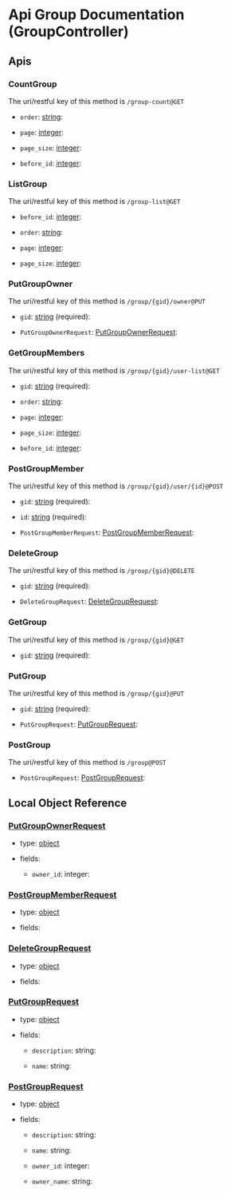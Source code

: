 
# Api Group Documentation (GroupController)

<!--beg l desc_GroupController -->

<!--end l-->

## Apis


### CountGroup

The uri/restful key of this method is `/group-count@GET`

<!--beg l desc_CountGroup -->

<!--end l-->


+ `order`: [string](#string): 
    <!--beg l desc_CountGroup_order -->
    
    <!--end l-->


+ `page`: [integer](#integer): 
    <!--beg l desc_CountGroup_page -->
    
    <!--end l-->


+ `page_size`: [integer](#integer): 
    <!--beg l desc_CountGroup_page_size -->
    
    <!--end l-->


+ `before_id`: [integer](#integer): 
    <!--beg l desc_CountGroup_before_id -->
    
    <!--end l-->



### ListGroup

The uri/restful key of this method is `/group-list@GET`

<!--beg l desc_ListGroup -->

<!--end l-->


+ `before_id`: [integer](#integer): 
    <!--beg l desc_ListGroup_before_id -->
    
    <!--end l-->


+ `order`: [string](#string): 
    <!--beg l desc_ListGroup_order -->
    
    <!--end l-->


+ `page`: [integer](#integer): 
    <!--beg l desc_ListGroup_page -->
    
    <!--end l-->


+ `page_size`: [integer](#integer): 
    <!--beg l desc_ListGroup_page_size -->
    
    <!--end l-->



### PutGroupOwner

The uri/restful key of this method is `/group/{gid}/owner@PUT`

<!--beg l desc_PutGroupOwner -->

<!--end l-->


+ `gid`: [string](#string) (required): 
    <!--beg l desc_PutGroupOwner_gid -->
    
    <!--end l-->


+ `PutGroupOwnerRequest`: [PutGroupOwnerRequest](#PutGroupOwnerRequest): 
    <!--beg l desc_PutGroupOwner_PutGroupOwnerRequest -->
    
    <!--end l-->



### GetGroupMembers

The uri/restful key of this method is `/group/{gid}/user-list@GET`

<!--beg l desc_GetGroupMembers -->

<!--end l-->


+ `gid`: [string](#string) (required): 
    <!--beg l desc_GetGroupMembers_gid -->
    
    <!--end l-->


+ `order`: [string](#string): 
    <!--beg l desc_GetGroupMembers_order -->
    
    <!--end l-->


+ `page`: [integer](#integer): 
    <!--beg l desc_GetGroupMembers_page -->
    
    <!--end l-->


+ `page_size`: [integer](#integer): 
    <!--beg l desc_GetGroupMembers_page_size -->
    
    <!--end l-->


+ `before_id`: [integer](#integer): 
    <!--beg l desc_GetGroupMembers_before_id -->
    
    <!--end l-->



### PostGroupMember

The uri/restful key of this method is `/group/{gid}/user/{id}@POST`

<!--beg l desc_PostGroupMember -->

<!--end l-->


+ `gid`: [string](#string) (required): 
    <!--beg l desc_PostGroupMember_gid -->
    
    <!--end l-->


+ `id`: [string](#string) (required): 
    <!--beg l desc_PostGroupMember_id -->
    
    <!--end l-->


+ `PostGroupMemberRequest`: [PostGroupMemberRequest](#PostGroupMemberRequest): 
    <!--beg l desc_PostGroupMember_PostGroupMemberRequest -->
    
    <!--end l-->



### DeleteGroup

The uri/restful key of this method is `/group/{gid}@DELETE`

<!--beg l desc_DeleteGroup -->

<!--end l-->


+ `gid`: [string](#string) (required): 
    <!--beg l desc_DeleteGroup_gid -->
    
    <!--end l-->


+ `DeleteGroupRequest`: [DeleteGroupRequest](#DeleteGroupRequest): 
    <!--beg l desc_DeleteGroup_DeleteGroupRequest -->
    
    <!--end l-->



### GetGroup

The uri/restful key of this method is `/group/{gid}@GET`

<!--beg l desc_GetGroup -->

<!--end l-->


+ `gid`: [string](#string) (required): 
    <!--beg l desc_GetGroup_gid -->
    
    <!--end l-->



### PutGroup

The uri/restful key of this method is `/group/{gid}@PUT`

<!--beg l desc_PutGroup -->

<!--end l-->


+ `gid`: [string](#string) (required): 
    <!--beg l desc_PutGroup_gid -->
    
    <!--end l-->


+ `PutGroupRequest`: [PutGroupRequest](#PutGroupRequest): 
    <!--beg l desc_PutGroup_PutGroupRequest -->
    
    <!--end l-->



### PostGroup

The uri/restful key of this method is `/group@POST`

<!--beg l desc_PostGroup -->

<!--end l-->


+ `PostGroupRequest`: [PostGroupRequest](#PostGroupRequest): 
    <!--beg l desc_PostGroup_PostGroupRequest -->
    
    <!--end l-->



## Local Object Reference




### [PutGroupOwnerRequest](./ObjectModelSpec.md#PutGroupOwnerRequest)

+ type: [object](#PutGroupOwnerRequest)

+ fields:
    
    + `owner_id`: integer: 
        <!--beg l desc_{{object_name}}_owner_id -->
        
        <!--end l-->

    
### [PostGroupMemberRequest](./ObjectModelSpec.md#PostGroupMemberRequest)

+ type: [object](#PostGroupMemberRequest)

+ fields:
    
    
### [DeleteGroupRequest](./ObjectModelSpec.md#DeleteGroupRequest)

+ type: [object](#DeleteGroupRequest)

+ fields:
    
    
### [PutGroupRequest](./ObjectModelSpec.md#PutGroupRequest)

+ type: [object](#PutGroupRequest)

+ fields:
    
    + `description`: string: 
        <!--beg l desc_{{object_name}}_description -->
        
        <!--end l-->

    + `name`: string: 
        <!--beg l desc_{{object_name}}_name -->
        
        <!--end l-->

    
### [PostGroupRequest](./ObjectModelSpec.md#PostGroupRequest)

+ type: [object](#PostGroupRequest)

+ fields:
    
    + `description`: string: 
        <!--beg l desc_{{object_name}}_description -->
        
        <!--end l-->

    + `name`: string: 
        <!--beg l desc_{{object_name}}_name -->
        
        <!--end l-->

    + `owner_id`: integer: 
        <!--beg l desc_{{object_name}}_owner_id -->
        
        <!--end l-->

    + `owner_name`: string: 
        <!--beg l desc_{{object_name}}_owner_name -->
        
        <!--end l-->

    

